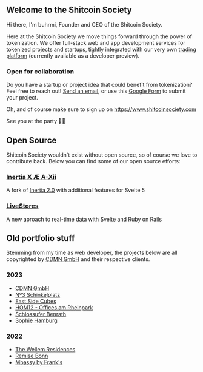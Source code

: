 ## Welcome to the Shitcoin Society

Hi there, I'm buhrmi, Founder and CEO of the Shitcoin Society.

Here at the Shitcoin Society we move things forward through the power of tokenization. We offer full-stack web and app development services for tokenized projects and startups, tightly integrated with our very own [trading platform](https://www.shitcoinsociety.com) (currently available as a developer preview).

### Open for collaboration

Do you have a startup or project idea that could benefit from tokenization? Feel free to reach out! [Send an email](mailto:buhrmi@shitcoinsociety.com), or use this [Google Form](https://docs.google.com/forms/d/e/1FAIpQLSdC9xZcfO4XTVPy7dY9nlHoYc6o1AtdZ6qYYeggH1xvaGr1Cw/viewform?usp=sf_link) to submit your project.

Oh, and of course make sure to sign up on https://www.shitcoinsociety.com

See you at the party 🚀🥳

## Open Source

Shitcoin Society wouldn't exist without open source, so of course we love to contribute back. Below you can find some of our open source efforts:

### [Inertia X Æ A-Xii](https://github.com/buhrmi/inertiax)

A fork of [Inertia 2.0](https://inertiajs.com) with additional features for Svelte 5

### [LiveStores](https://github.com/buhrmi/livestores)

A new aproach to real-time data with Svelte and Ruby on Rails


## Old portfolio stuff

Stemming from my time as web developer, the projects below are all copyrighted by [CDMN GmbH](https://cdmn.de) and their respective clients.

### 2023

- [CDMN GmbH](https://cdmn.de)
- [Nº3 Schinkelplatz](https://no3-schinkelplatz.cdmn.de/en)
- [East Side Cubes](https://www.east-side-cubes.de)
- [HOM12 - Offices am Rheinpark](https://www.hom12.de)
- [Schlossufer Benrath](https://www.schlossufer-benrath.de)
- [Sophie Hamburg](https://sophie.hamburg)

### 2022

- [The Wellem Residences](https://www.thewellemresidences.com)
- [Remise Bonn](https://www.remise-bonn.de)
- [Mbassy by Frank's](https://www.mbassybyfranks.com)

